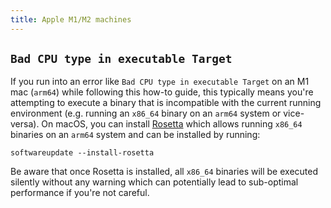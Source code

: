 ```yaml
---
title: Apple M1/M2 machines
---
```


## `Bad CPU type in executable Target`

If you run into an error like `Bad CPU type in executable Target` on an M1 mac (`arm64`) while following this how-to guide, this typically means you're attempting to execute a binary that is incompatible with the current running environment (e.g. running an `x86_64` binary on an `arm64` system or vice-versa). On macOS, you can install [Rosetta](https://en.wikipedia.org/wiki/Rosetta_(software)) which allows running `x86_64` binaries on an `arm64` system and can be installed by running:

```shell
softwareupdate --install-rosetta
```

Be aware that once Rosetta is installed, all `x86_64` binaries will be executed silently without any warning which can potentially lead to sub-optimal performance if you're not careful.
